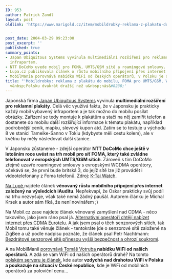 ```yaml
---
ID: 953
author: Patrick Zandl
layout: post
oldlink: 'https://www.marigold.cz/item/mobildrobky-reklama-z-plakatu-do-mobilu-foma-pro-umts-gsm-wifi-je-v-polsku-dvakrat-drazsi-nez-u-nas

  '
post_date: 2004-03-29 09:23:00
post_excerpt: ''
published: true
summary_points:
- Japan Ubiquitous Systems vyvinula multimediální rozšíření pro reklamní plakáty s
  infraportem.
- NTT DoCoMo uvede mobil pro FOMA, UMTS/GSM sítě a roamingové smlouvy.
- Lupa.cz publikovala článek o růstu mobilního připojení přes internet dle iAuditu.
- MobilMania porovnává nabídku WiFi od českých operátorů, v Polsku je dražší.
title: "'Mobildrobky: reklama z plakátu do mobilu, FOMA pro UMTS/GSM, WiFi je"
  v&nbsp;Polsku dvakrát dražší než u&nbsp;nás&#8230;'
---
```


<p>
Japonská firma <A href="http://j-u-s.co.jp/" target=_blank>Japan Ubiquitous Systems</A> vyvinula <STRONG>multimediální rozšíření pro reklamní plakáty</STRONG>. Celá věc využívá faktu, že v Japonsku je prakticky každý mobil vybavený infraportem a je tak možno do mobilu posílat obrázky. Zařízení se tedy montuje k plakátům a stačí na něj zamířit telefon a dostanete do mobilu další rozšiřující informace k tématu plakátu, například podrobnější ceník, mapku, slevový kupon atd. Zatím se to testuje u východu 8 ve stanici Tameike-Sanno v Tokiu (kdybyste měli cestu kolem), ale v květnu by měly následovat další stanice. </p>

<p>
V&#160;Japonsku zůstaneme - zdejší operátor <STRONG>NTT DoCoMo&#160;chce ještě v letošním roce uvést na trh mobil pro síť FOMA, který také zvládne telefonovat v evropských UMTS/GSM sítích</STRONG>. Zároveň s tím DoCoMo zřejmě uzavře roamingové smlouvy s evropskými WCDMA operátory, očekává se, že první bude britská 3, do jejíž sítě lze již provádět i videotelefonány z Foma telefonů. Zdroj: <A href="http://k-tai.impress.co.jp/cda/article/news_toppage/18168.html" target=_blank>K-Tai Watch</A>.</p>

<p>
<A href="http://www.lupa.cz/clanek.php3?show=3276" target=_blank>Na Lupě </A>najdete článek <STRONG>věnovaný růstu mobilního připojení přes internet založený na výsledcích iAuditu</STRONG>. Nepřekvapí, že Oskar prakticky svůj podíl na trhu nezvyšuje, však také nemá žádný paušál. Autorem článku je Michal Krsek a autor sám říká, že není novinářem ;)</p>

<p>
Na Mobil.cz zase najdete článek věnovaný zamyšlení nad CDMA - něco takového, jako jsem ráno psal já. <A href="http://mobil.idnes.cz/legislativa/Liberalizace/altopschtejicdma040329.html" target=_blank>Alternativní operátoři chtějí nabízet internet přes CDMA Eurotelu</A>. A jak jsem psal o těch senzorových sítích, tak Mobil tomu také věnuje článek - tentokráte jde o senzorové sítě založené na ZigBee a už podle nadpisu poznáte, že článek psal Petr Nachtmann: <A href="http://mobil.idnes.cz/mobilni_komunikace/mobilni_technologie/senzorovesite040329.html" target=_blank>Bezdrátové senzorové sítě přinesou vyšší bezpečnost a ohrozí soukromí</A>.</p>

<p>
A na MobilManii <A href="http://www.mobilmania.cz/Profi/AR.asp?ARI=106888" target=_blank>porovnává Tomáš Votruba </A><STRONG>nabídku WiFi od našich operátorů</STRONG>. A zdá se vám WiFi od našich operátorů drahé? Na tomto <A href="http://gsmonline.pl/news/?link=show_details.php?id=8802" target=_blank>polském serveru je článek</A>, kde autor<STRONG> vzdychá nad drahotou WiFi v Polsku a poukazuje na situaci v České republice,</STRONG> kde je WiFi od mobilních operátorů za poloviční cenu...</p>
